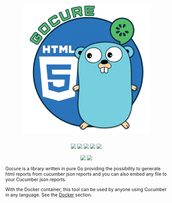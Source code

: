 
<div align="center">

![](../_media/gocure_400.png "gocure")

<br>
<img src="https://img.shields.io/badge/go-%2300ADD8.svg?style=for-the-badge&logo=go&logoColor=white">
<img src="https://img.shields.io/badge/html5-%23E34F26.svg?style=for-the-badge&logo=html5&logoColor=white">
<img src="https://img.shields.io/badge/css3-%231572B6.svg?style=for-the-badge&logo=css3&logoColor=white">
<img src="https://img.shields.io/badge/javascript-%23323330.svg?style=for-the-badge&logo=javascript&logoColor=%23F7DF1E">
<img src="https://img.shields.io/badge/php-%23777BB4.svg?style=for-the-badge&logo=php&logoColor=white">
<br><br>
<a href="#"><img src="https://img.shields.io/badge/build-passing-green"></a>
<a href="https://paypal.me/rodrigoodhin"><img src="https://img.shields.io/badge/donate-PayPal-blue"></a>
</div>

Gocure is a library written in pure Go providing the possibility to generate html reports from cucumber json reports and you can also embed any file to your Cucumber json reports.

With the Docker container, this tool can be used by anyone using Cucumber in any language. See the [Docker](/docker) section.
